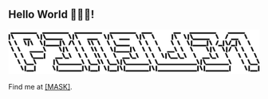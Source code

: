 ## Hello World 💌😆🤟!


![P3n9W31](https://github.com/P3n9W31/P3n9W31/blob/master/p3n9w31.svg)

Find me at [[MASK]](https://p3n9w31.cloud).

